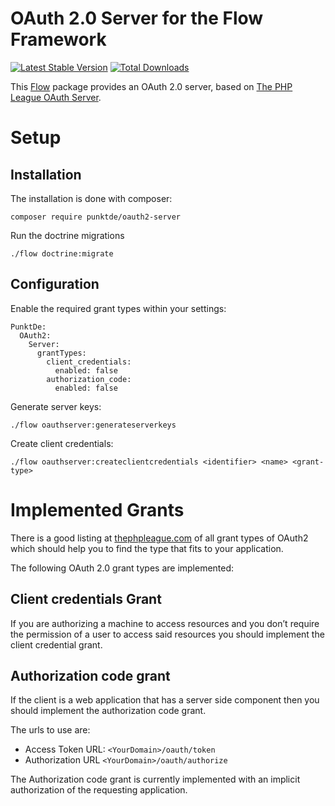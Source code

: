 # OAuth 2.0 Server for the Flow Framework

[![Latest Stable Version](https://poser.pugx.org/punktde/oauth2-server/v/stable)](https://packagist.org/packages/punktde/oauth2-server) [![Total Downloads](https://poser.pugx.org/punktde/oauth2-server/downloads)](https://packagist.org/packages/punktde/oauth2-server)

This [Flow](https://flow.neos.io) package provides an OAuth 2.0 server, based on [The PHP League OAuth Server](https://oauth2.thephpleague.com/).

# Setup

## Installation

The installation is done with composer:

	composer require punktde/oauth2-server
	
Run the doctrine migrations
	
	./flow doctrine:migrate

## Configuration

Enable the required grant types within your settings:

	PunktDe:
	  OAuth2:
	    Server:
	      grantTypes:
	        client_credentials:
	          enabled: false
	        authorization_code:
	          enabled: false

Generate server keys:

	./flow oauthserver:generateserverkeys

Create client credentials:

	./flow oauthserver:createclientcredentials <identifier> <name> <grant-type>
	
# Implemented Grants

There is a good listing at [thephpleague.com](https://oauth2.thephpleague.com/authorization-server/which-grant/) of all grant types of OAuth2 which should help you to find the type that fits to your application.

The following OAuth 2.0 grant types are implemented:

## Client credentials Grant

If you are authorizing a machine to access resources and you don’t require the permission of a user to access said resources you should implement the client credential grant.

## Authorization code grant

If the client is a web application that has a server side component then you should implement the authorization code grant.

The urls to use are: 

* Access Token URL: `<YourDomain>/oauth/token`
* Authorization URL `<YourDomain>/oauth/authorize`

The Authorization code grant is currently implemented with an implicit authorization of the requesting application.
